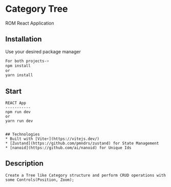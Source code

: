 # Category Tree

ROM React Application

## Installation

Use your desired package manager

```bash
For both projects->
npm install
or
yarn install
```

## Start

```node
REACT App
-----------
npm run dev
or
yarn run dev


## Technologies
* Built with [Vite⚡](https://vitejs.dev/)
* [Zustand](https://github.com/pmndrs/zustand) for State Management
* [nanoid](https://github.com/ai/nanoid) for Unique Ids
```
## Description
```node
Create a Tree like Category structure and perform CRUD operations with some Controls(Position, Zoom);
```
